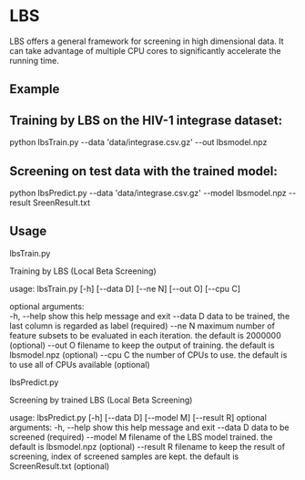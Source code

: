 # LBS

LBS offers a general framework for screening in high dimensional data. It can take advantage of multiple CPU cores to significantly accelerate the running time.


## Example

## Training by LBS on the HIV-1 integrase dataset:

python lbsTrain.py --data 'data/integrase.csv.gz' --out lbsmodel.npz


## Screening on test data with  the trained model:

python lbsPredict.py --data 'data/integrase.csv.gz' --model lbsmodel.npz --result SreenResult.txt


## Usage

lbsTrain.py

Training by LBS (Local Beta Screening)

usage: lbsTrain.py [-h] [--data D] [--ne N] [--out O] [--cpu C]

optional arguments:<br>
  -h, --help  show this help message and exit
  --data D    data to be trained, the last column is regarded as label
              (required)
  --ne N      maximum number of feature subsets to be evaluated in each
              iteration. the default is 2000000 (optional)
  --out O     filename to keep the output of training. the default is
              lbsmodel.npz (optional)
  --cpu C     the number of CPUs to use. the default is to use all of CPUs
              available (optional)


lbsPredict.py

Screening by trained LBS (Local Beta Screening)

usage: lbsPredict.py [-h] [--data D] [--model M] [--result R]
optional arguments:
  -h, --help  show this help message and exit
  --data D    data to be screened (required)
  --model M   filename of the LBS model trained. the default is lbsmodel.npz
              (optional)
  --result R  filename to keep the result of screening, index of screened
              samples are kept. the default is ScreenResult.txt (optional)

